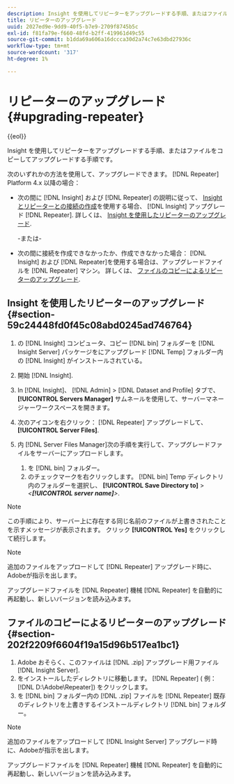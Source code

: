 ```yaml
---
description: Insight を使用してリピーターをアップグレードする手順、またはファイルをコピーしてアップグレードする手順です。
title: リピーターのアップグレード
uuid: 2027ed9e-9dd9-40f5-b7e9-2709f8745b5c
exl-id: f81fa79e-f660-48fd-b2ff-419961d49c55
source-git-commit: b1dda69a606a16dccca30d2a74c7e63dbd27936c
workflow-type: tm+mt
source-wordcount: '317'
ht-degree: 1%

---
```


# リピーターのアップグレード{#upgrading-repeater}

{{eol}}

Insight を使用してリピーターをアップグレードする手順、またはファイルをコピーしてアップグレードする手順です。

次のいずれかの方法を使用して、アップグレードできます。 [!DNL Repeater] Platform 4.x 以降の場合：

* 次の間に [!DNL Insight] および [!DNL Repeater] の説明に従って、 [Insight とリピーターとの接続の作成](../../../../home/c-inst-svr/c-rptr-fntly/c-cnfg-rptr-fntly/t-crt-conn-ins-rptr.md#task-785bfe5f0e31484683e4345038add118)を使用する場合、 [!DNL Insight] アップグレード [!DNL Repeater]. 詳しくは、 [Insight を使用したリピーターのアップグレード](../../../../home/c-inst-svr/c-upgrd-uninst-sftwr/c-upgrd-sftwr/c-upgrd-rptr.md#section-59c24448fd0f45c08abd0245ad746764).

   -または-

* 次の間に接続を作成できなかったか、作成できなかった場合： [!DNL Insight] および [!DNL Repeater]を使用する場合は、アップグレードファイルを [!DNL Repeater] マシン。 詳しくは、 [ファイルのコピーによるリピーターのアップグレード](../../../../home/c-inst-svr/c-upgrd-uninst-sftwr/c-upgrd-sftwr/c-upgrd-rptr.md#section-202f2209f6604f19a15d96b517ea1bc1).

## Insight を使用したリピーターのアップグレード {#section-59c24448fd0f45c08abd0245ad746764}

1. の [!DNL Insight] コンピュータ、コピー [!DNL bin] フォルダーを [!DNL Insight Server] パッケージをにアップグレード [!DNL Temp] フォルダー内の [!DNL Insight] がインストールされている。
1. 開始 [!DNL Insight].
1. In [!DNL Insight]、 [!DNL Admin] > [!DNL Dataset and Profile] タブで、 **[!UICONTROL Servers Manager]** サムネールを使用して、サーバーマネージャーワークスペースを開きます。
1. 次のアイコンを右クリック： [!DNL Repeater] アップグレードして、 **[!UICONTROL Server Files]**.
1. 内 [!DNL Server Files Manager]次の手順を実行して、アップグレードファイルをサーバーにアップロードします。

   1. を [!DNL bin] フォルダー。
   1. のチェックマークを右クリックします。 [!DNL bin] Temp ディレクトリ内のフォルダーを選択し、 **[!UICONTROL Save Directory to]** > *&lt;**[!UICONTROL server name]**>*.

>[!NOTE]
>
>この手順により、サーバー上に存在する同じ名前のファイルが上書きされたことを示すメッセージが表示されます。 クリック **[!UICONTROL Yes]** をクリックして続行します。

>[!NOTE]
>
>追加のファイルをアップロードして [!DNL Repeater] アップグレード時に、Adobeが指示を出します。

アップグレードファイルを [!DNL Repeater] 機械 [!DNL Repeater] を自動的に再起動し、新しいバージョンを読み込みます。

## ファイルのコピーによるリピーターのアップグレード {#section-202f2209f6604f19a15d96b517ea1bc1}

1. Adobe おそらく、このファイルは [!DNL .zip] アップグレード用ファイル [!DNL Insight Server].
1. をインストールしたディレクトリに移動します。 [!DNL Repeater] ( 例： [!DNL D:\Adobe\Repeater]) をクリックします。
1. を [!DNL bin] フォルダー内の [!DNL .zip] ファイルを [!DNL Repeater] 既存のディレクトリを上書きするインストールディレクトリ [!DNL bin] フォルダー。

>[!NOTE]
>
>追加のファイルをアップロードして [!DNL Insight Server] アップグレード時に、Adobeが指示を出します。

アップグレードファイルを [!DNL Repeater] 機械 [!DNL Repeater] を自動的に再起動し、新しいバージョンを読み込みます。
